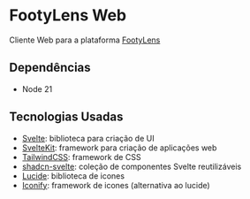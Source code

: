# FootyLens Web

Cliente Web para a plataforma [FootyLens](https://github.com/informalware/footylens)

## Dependências

- Node 21

## Tecnologias Usadas

- [Svelte](https://svelte.dev): biblioteca para criação de UI
- [SvelteKit](https://kit.svelte.dev/): framework para criação de aplicações web
- [TailwindCSS](https://tailwindcss.com/): framework de CSS
- [shadcn-svelte](https://www.shadcn-svelte.com/): coleção de componentes Svelte reutilizáveis
- [Lucide](https://lucide.dev/): biblioteca de icones
- [Iconify](https://iconify.design/): framework de icones (alternativa ao lucide)
